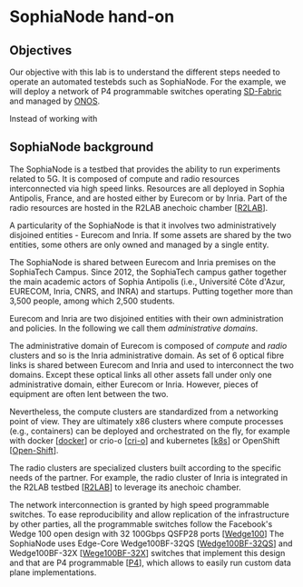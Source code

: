 # SophiaNode hand-on

## Objectives

Our objective with this lab is to understand the different steps needed to
operate an automated testebds such as SophiaNode. For the example, we will
deploy a network of P4 programmable switches operating
[SD-Fabric](https://opennetworking.org/sd-fabric/) and managed by
[ONOS](https://opennetworking.org/onos/).

Instead of working with

## SophiaNode background

The SophiaNode is a testbed that provides the ability to run experiments related
to 5G. It is composed of compute and radio resources interconnected via high
speed links. Resources are all deployed in Sophia Antipolis, France, and are
hosted either by Eurecom or by Inria. Part of the radio resources are hosted
in the R2LAB anechoic chamber [[R2LAB](https://r2lab.inria.fr)].

A particularity of the SophiaNode is that it involves two administratively
disjoined entities - Eurecom and Inria. If some assets are shared by the two
entities, some others are only owned and managed by a single entity.

The SophiaNode is shared between Eurecom and Inria premises on the SophiaTech
Campus. Since 2012, the SophiaTech campus gather together the main academic
actors of Sophia Antipolis (i.e., Université Côte d'Azur, EURECOM, Inria, CNRS,
and INRA) and startups. Putting together more than  3,500 people, among which
2,500 students.

Eurecom and Inria are two disjoined entities with their own administration and
policies. In the following we call them _administrative domains_.

The administrative domain of Eurecom is composed of _compute_ and
_radio_ clusters and so is the Inria administrative domain. As set of 6 
optical fibre links is shared between Eurecom and Inria and used to interconnect
the two domains. Except these optical links all other assets fall under only
one administrative domain, either Eurecom or Inria. However, pieces of equipment
are often lent between the two.

Nevertheless, the compute clusters are standardized from a networking point of
view. They are ultimately x86 clusters where compute processes (e.g.,
containers) can be deployed and orchestrated on the fly, for example with docker
[[docker](https://www.docker.com)] or crio-o [[cri-o](https://cri-o.io/)] and
kubernetes [[k8s](https://kubernetes.io)] or OpenShift
[[Open-Shift](https://www.redhat.com/en/technologies/cloud-computing/openshift)].

The radio clusters are specialized clusters built according to the specific
needs of the partner. For example, the radio cluster of Inria is integrated in
the R2LAB testbed [[R2LAB](https://r2lab.inria.fr)] to leverage its anechoic
chamber.

The network interconnection is granted by high speed programmable switches. To
ease reproducibility and allow replication of the infrastructure by other
parties, all the programmable switches follow the Facebook's Wedge 100 open
design with 32 100Gbps QSFP28 ports [[Wedge100](https://engineering.fb.com/2016/10/18/data-center-engineering/wedge-100-more-open-and-versatile-than-ever/)]
The SophiaNode uses Edge-Core Wedge100BF-32QS
[[Wedge100BF-32QS](https://www.edge-core.com/productsInfo.php?cls=1&cls2=5&cls3=181&id=770)]
and Wedge100BF-32X [[Wege100BF-32X](https://www.edge-core.com/productsInfo.php?id=335)]
switches that implement this design and that are P4 programmable
[[P4](https://opennetworking.org/p4/)], which allows to easily run custom data
plane implementations.

